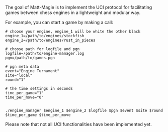 The goal of Matt-Magie is to implement the UCI protocol for facilitating games between chess engines in a lightweight and modular way.

For example, you can start a game by making a call:


```
# choose your engine, engine_1 will be white the other black
engine_1=/path/to/engines/stockfish
engine_2=/path/to/engines/rust_in_pieces

# choose path for logfile and pgn
logfile=/path/to/engine-manager.log
pgn=/path/to/games.pgn

# pgn meta data
event="Engine Turnament"
site="local"
round="1"

# the time settings in seconds
time_per_game="1"
time_per_move="0"


./engine_manager $engine_1 $engine_2 $logfile $pgn $event $site $round $time_per_game $time_per_move
```

Please note that not all UCI functionalities have been implemented yet.
